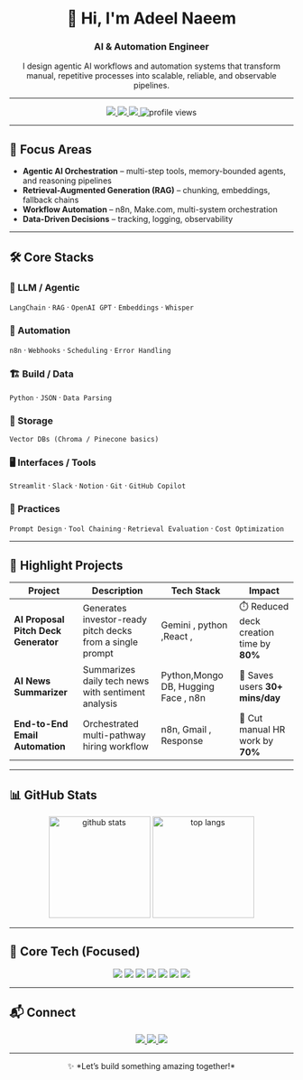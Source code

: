 <h1 align="center">👋 Hi, I'm Adeel Naeem</h1>
<h3 align="center">AI & Automation Engineer</h3>

<p align="center">
 I design agentic AI workflows and automation systems that transform manual, repetitive processes into scalable, reliable, and observable pipelines.
</p>

---

<p align="center">
  <a href="https://www.linkedin.com/in/adeel-naeem-952108267/" target="_blank">
    <img src="https://img.shields.io/badge/LinkedIn-0077B5?style=for-the-badge&logo=linkedin&logoColor=white" />
  </a>
  <a href="adeeln454@gmail.com">
    <img src="https://img.shields.io/badge/Email-D14836?style=for-the-badge&logo=gmail&logoColor=white" />
  </a>
  <a href="https://github.com/AdeelNaeem44?tab=followers">
    <img src="https://img.shields.io/github/followers/AdeelNaeem44?style=for-the-badge&logo=github&color=black" />
  </a>
  <img src="https://komarev.com/ghpvc/?username=AdeelNaeem44&style=for-the-badge&color=blue" alt="profile views"/>
</p>


---

## 🎯 Focus Areas  
-  **Agentic AI Orchestration** – multi-step tools, memory-bounded agents, and reasoning pipelines  
-  **Retrieval-Augmented Generation (RAG)** – chunking, embeddings, fallback chains  
-  **Workflow Automation** – n8n, Make.com, multi-system orchestration  
-  **Data-Driven Decisions** – tracking, logging, observability  

---

## 🛠️ Core Stacks  
 
### 🤖 LLM / Agentic  
`LangChain` · `RAG` · `OpenAI GPT` · `Embeddings` · `Whisper`  

### 🔄 Automation  
`n8n`  · `Webhooks` · `Scheduling` · `Error Handling`  

### 🏗️ Build / Data  
`Python` · `JSON` · `Data Parsing`  

### 💾 Storage  
 `Vector DBs (Chroma / Pinecone basics)` 

### 🖥️ Interfaces / Tools  
`Streamlit` · `Slack` · `Notion` · `Git` · `GitHub Copilot`  

### 🧠 Practices  
`Prompt Design` · `Tool Chaining` · `Retrieval Evaluation` · `Cost Optimization`  


---

## 🌟 Highlight Projects  

| Project | Description | Tech Stack | Impact |
|--------|-------------|-----------|-------|
| **AI Proposal Pitch Deck Generator** | Generates investor-ready pitch decks from a single prompt | Gemini , python ,React , | ⏱️ Reduced deck creation time by **80%** |
| **AI News Summarizer** | Summarizes daily tech news with sentiment analysis | Python,Mongo DB, Hugging Face , n8n | 📰 Saves users **30+ mins/day** |
| **End-to-End Email Automation** | Orchestrated multi-pathway hiring workflow | n8n, Gmail , Response | 👥 Cut manual HR work by **70%** |

---

## 📊 GitHub Stats  

<p align="center">
  <img src="https://github-readme-stats.vercel.app/api?username=AdeelNaeem44&show_icons=true&theme=radical&hide_border=true&count_private=true" alt="github stats" height="180px"/>
  <img src="https://github-readme-stats.vercel.app/api/top-langs/?username=AdeelNaeem44&layout=compact&theme=radical&hide_border=true" alt="top langs" height="180px"/>
</p>

---

## 🧠 Core Tech (Focused)


<p align="center">
  <img src="https://img.shields.io/badge/Python-3776AB?style=for-the-badge&logo=python&logoColor=white" />
  <img src="https://img.shields.io/badge/LangChain-000000?style=for-the-badge&logo=chainlink&logoColor=white" />
  <img src="https://img.shields.io/badge/n8n-FE5196?style=for-the-badge&logo=n8n&logoColor=white" />
  <img src="https://img.shields.io/badge/HuggingFace-FFD21E?style=for-the-badge&logo=huggingface&logoColor=black" />
  <img src="https://img.shields.io/badge/Vector%20DBs-4CAF50?style=for-the-badge&logo=databricks&logoColor=white" />
  <img src="https://img.shields.io/badge/GitHub-000000?style=for-the-badge&logo=github&logoColor=white" />
  <img src="https://img.shields.io/badge/Git%20Bash-F05032?style=for-the-badge&logo=git&logoColor=white" />
</p>


---

## 📬 Connect  

<p align="center">
  <a href="mailto:adeeln454@gmail.com">
    <img src="https://img.shields.io/badge/Email-D14836?style=for-the-badge&logo=gmail&logoColor=white"/>
  </a>
  <a href="https://www.linkedin.com/in/adeel-naeem-952108267/" target="_blank">
    <img src="https://img.shields.io/badge/LinkedIn-0077B5?style=for-the-badge&logo=linkedin&logoColor=white"/>
  </a>
  <a href="https://github.com/AdeelNaeem44" target="_blank">
    <img src="https://img.shields.io/badge/GitHub-000000?style=for-the-badge&logo=github&logoColor=white"/>
  </a>
</p>

---

<p align="center">
✨ *Let’s build something amazing together!* 
</p>
